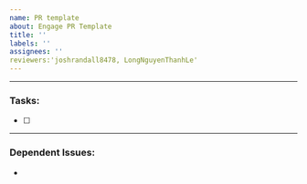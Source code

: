 ```yaml
---
name: PR template
about: Engage PR Template
title: ''
labels: ''
assignees: ''
reviewers:'joshrandall8478, LongNguyenThanhLe'
---
```


<!---Explain your PR here --->

---
### Tasks:
- [ ] 

---
### Dependent Issues:
- 

